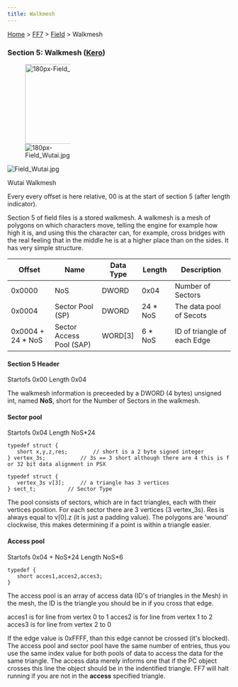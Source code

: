 ```yaml
---
title: Walkmesh
---
```


[Home](Main%20Page.md) > [FF7](FF7.md) > [Field](FF7/Field.md) > Walkmesh

### Section 5: Walkmesh ([Kero][])

<div class="thumb tright">
<div class="thumbinner" style="width: 182px">

<figure>
<img src="Field_Wutai.jpg" title="180px-Field_Wutai.jpg" width="180" alt="180px-Field_Wutai.jpg" /><figcaption aria-hidden="true"><img src="180px-Field_Wutai.jpg" title="fig:180px-Field_Wutai.jpg" alt="180px-Field_Wutai.jpg" /></figcaption>
</figure>

<div class="thumbcaption">
<div class="magnify">

![][1]

</div>

Wutai Walkmesh

</div>
</div>
</div>

Every every offset is here relative, 00 is at the start of section 5
(after length indicator).

Section 5 of field files is a stored walkmesh. A walkmesh is a mesh of
polygons on which characters move, telling the engine for example how
high it is, and using this the character can, for example, cross bridges
with the real feeling that in the middle he is at a higher place than on
the sides. It has very simple structure.

| Offset             | Name                     | Data Type | Length    | Description                 |
|--------------------|--------------------------|-----------|-----------|-----------------------------|
| 0x0000             | NoS                      | DWORD     | 0x04      | Number of Sectors           |
| 0x0004             | Sector Pool (SP)         | DWORD     | 24 \* NoS | The data pool of Secots     |
| 0x0004 + 24 \* NoS | Sector Access Pool (SAP) | WORD\[3\] | 6 \* NoS  | ID of triangle of each Edge |

#### Section 5 Header

Startofs 0x00 Length 0x04

The walkmesh information is preceeded by a DWORD (4 bytes) unsigned int,
named **NoS**, short for the Number of Sectors in the walkmesh.

#### Sector pool

Startofs 0x04 Length NoS\*24

`typedef struct {`  
`   short x,y,z,res;        // short is a 2 byte signed integer`  
`} vertex_3s;           // 3s == 3 short although there are 4 this is for 32 bit data alignment in PSX`

`typedef struct {`  
`   vertex_3s v[3];     // a triangle has 3 vertices`  
`} sect_t;          // Sector Type`

The pool consists of sectors, which are in fact triangles, each with
their vertices position. For each sector there are 3 vertices (3
vertex\_3s). Res is always equal to v\[0\].z (it is just a padding
value). The polygons are 'wound' clockwise, this makes determining if a
point is within a triangle easier.

#### Access pool

Startofs 0x04 + NoS\*24 Length NoS\*6

`typedef {`  
`   short acces1,acces2,acces3;`  
`}`

The access pool is an array of access data (ID's of triangles in the
Mesh) in the mesh, the ID is the triangle you should be in if you cross
that edge.

acces1 is for line from vertex 0 to 1 acces2 is for line from vertex 1
to 2 acces3 is for line from vertex 2 to 0

If the edge value is 0xFFFF, than this edge cannot be crossed (it's
blocked). The access pool and sector pool have the same number of
entries, thus you use the same index value for both pools of data to
access the data for the same triangle. The access data merely informs
one that if the PC object crosses this line the object should be in the
indentified triangle. FF7 will halt running if you are not in the
**access** specified triangle.

  [Kero]: User:Kero.md "wikilink"
  [1]: assets/Field%20Wutai.jpg "Field_Wutai.jpg"

